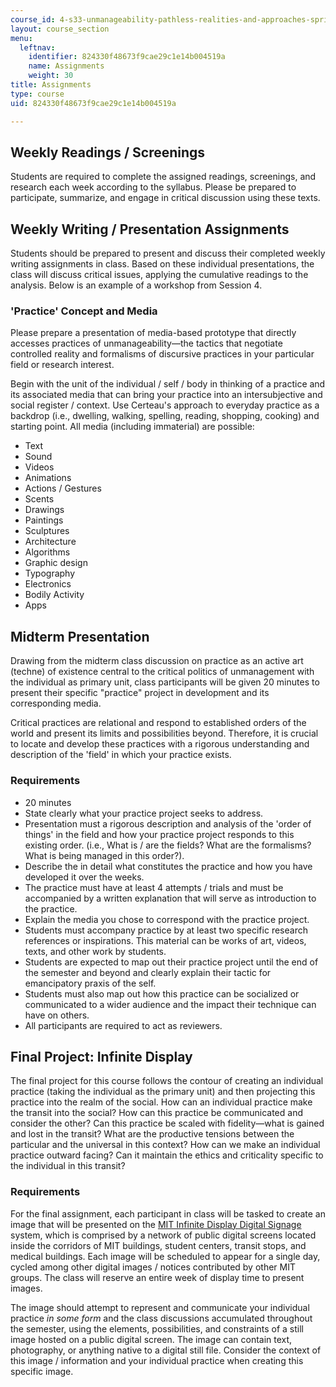 ```yaml
---
course_id: 4-s33-unmanageability-pathless-realities-and-approaches-spring-2015
layout: course_section
menu:
  leftnav:
    identifier: 824330f48673f9cae29c1e14b004519a
    name: Assignments
    weight: 30
title: Assignments
type: course
uid: 824330f48673f9cae29c1e14b004519a

---
```


Weekly Readings / Screenings
----------------------------

Students are required to complete the assigned readings, screenings, and research each week according to the syllabus. Please be prepared to participate, summarize, and engage in critical discussion using these texts.

Weekly Writing / Presentation Assignments
-----------------------------------------

Students should be prepared to present and discuss their completed weekly writing assignments in class. Based on these individual presentations, the class will discuss critical issues, applying the cumulative readings to the analysis. Below is an example of a workshop from Session 4.

### 'Practice' Concept and Media

Please prepare a presentation of media-based prototype that directly accesses practices of unmanageability—the tactics that negotiate controlled reality and formalisms of discursive practices in your particular field or research interest.

Begin with the unit of the individual / self / body in thinking of a practice and its associated media that can bring your practice into an intersubjective and social register / context. Use Certeau's approach to everyday practice as a backdrop (i.e., dwelling, walking, spelling, reading, shopping, cooking) and starting point. All media (including immaterial) are possible:

*   Text
*   Sound
*   Videos
*   Animations
*   Actions / Gestures
*   Scents
*   Drawings
*   Paintings
*   Sculptures
*   Architecture
*   Algorithms
*   Graphic design
*   Typography
*   Electronics
*   Bodily Activity
*   Apps

Midterm Presentation
--------------------

Drawing from the midterm class discussion on practice as an active art (techne) of existence central to the critical politics of unmanagement with the individual as primary unit, class participants will be given 20 minutes to present their specific "practice" project in development and its corresponding media.

Critical practices are relational and respond to established orders of the world and present its limits and possibilities beyond. Therefore, it is crucial to locate and develop these practices with a rigorous understanding and description of the 'field' in which your practice exists.

### Requirements

*   20 minutes
*   State clearly what your practice project seeks to address.
*   Presentation must a rigorous description and analysis of the 'order of things' in the field and how your practice project responds to this existing order. (i.e., What is / are the fields? What are the formalisms? What is being managed in this order?).
*   Describe the in detail what constitutes the practice and how you have developed it over the weeks.
*   The practice must have at least 4 attempts / trials and must be accompanied by a written explanation that will serve as introduction to the practice.
*   Explain the media you chose to correspond with the practice project.
*   Students must accompany practice by at least two specific research references or inspirations. This material can be works of art, videos, texts, and other work by students.
*   Students are expected to map out their practice project until the end of the semester and beyond and clearly explain their tactic for emancipatory praxis of the self.
*   Students must also map out how this practice can be socialized or communicated to a wider audience and the impact their technique can have on others.
*   All participants are required to act as reviewers.

Final Project: Infinite Display
-------------------------------

The final project for this course follows the contour of creating an individual practice (taking the individual as the primary unit) and then projecting this practice into the realm of the social. How can an individual practice make the transit into the social? How can this practice be communicated and consider the other? Can this practice be scaled with fidelity—what is gained and lost in the transit? What are the productive tensions between the particular and the universal in this context? How can we make an individual practice outward facing? Can it maintain the ethics and criticality specific to the individual in this transit?

### Requirements

For the final assignment, each participant in class will be tasked to create an image that will be presented on the [MIT Infinite Display Digital Signage](https://copytech.mit.edu/infinite-display-digital-signage) system, which is comprised by a network of public digital screens located inside the corridors of MIT buildings, student centers, transit stops, and medical buildings. Each image will be scheduled to appear for a single day, cycled among other digital images / notices contributed by other MIT groups. The class will reserve an entire week of display time to present images.

The image should attempt to represent and communicate your individual practice _in some form_ and the class discussions accumulated throughout the semester, using the elements, possibilities, and constraints of a still image hosted on a public digital screen. The image can contain text, photography, or anything native to a digital still file. Consider the context of this image / information and your individual practice when creating this specific image.